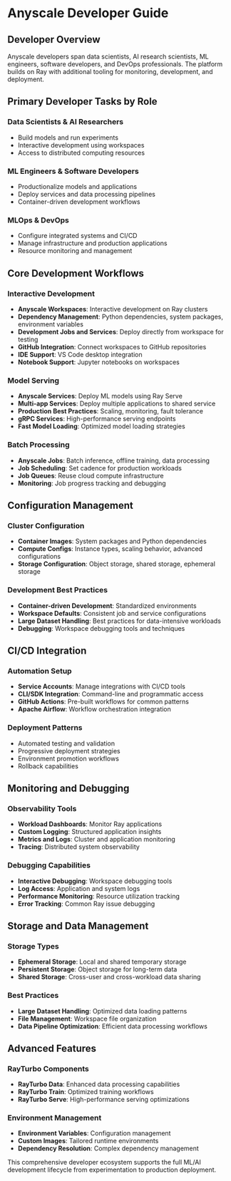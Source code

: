 # Anyscale Developer Guide

## Developer Overview
Anyscale developers span data scientists, AI research scientists, ML engineers, software developers, and DevOps professionals. The platform builds on Ray with additional tooling for monitoring, development, and deployment.

## Primary Developer Tasks by Role

### Data Scientists & AI Researchers
- Build models and run experiments
- Interactive development using workspaces
- Access to distributed computing resources

### ML Engineers & Software Developers
- Productionalize models and applications
- Deploy services and data processing pipelines
- Container-driven development workflows

### MLOps & DevOps
- Configure integrated systems and CI/CD
- Manage infrastructure and production applications
- Resource monitoring and management

## Core Development Workflows

### Interactive Development
- **Anyscale Workspaces**: Interactive development on Ray clusters
- **Dependency Management**: Python dependencies, system packages, environment variables
- **Development Jobs and Services**: Deploy directly from workspace for testing
- **GitHub Integration**: Connect workspaces to GitHub repositories
- **IDE Support**: VS Code desktop integration
- **Notebook Support**: Jupyter notebooks on workspaces

### Model Serving
- **Anyscale Services**: Deploy ML models using Ray Serve
- **Multi-app Services**: Deploy multiple applications to shared service
- **Production Best Practices**: Scaling, monitoring, fault tolerance
- **gRPC Services**: High-performance serving endpoints
- **Fast Model Loading**: Optimized model loading strategies

### Batch Processing
- **Anyscale Jobs**: Batch inference, offline training, data processing
- **Job Scheduling**: Set cadence for production workloads
- **Job Queues**: Reuse cloud compute infrastructure
- **Monitoring**: Job progress tracking and debugging

## Configuration Management

### Cluster Configuration
- **Container Images**: System packages and Python dependencies
- **Compute Configs**: Instance types, scaling behavior, advanced configurations
- **Storage Configuration**: Object storage, shared storage, ephemeral storage

### Development Best Practices
- **Container-driven Development**: Standardized environments
- **Workspace Defaults**: Consistent job and service configurations
- **Large Dataset Handling**: Best practices for data-intensive workloads
- **Debugging**: Workspace debugging tools and techniques

## CI/CD Integration

### Automation Setup
- **Service Accounts**: Manage integrations with CI/CD tools
- **CLI/SDK Integration**: Command-line and programmatic access
- **GitHub Actions**: Pre-built workflows for common patterns
- **Apache Airflow**: Workflow orchestration integration

### Deployment Patterns
- Automated testing and validation
- Progressive deployment strategies
- Environment promotion workflows
- Rollback capabilities

## Monitoring and Debugging

### Observability Tools
- **Workload Dashboards**: Monitor Ray applications
- **Custom Logging**: Structured application insights
- **Metrics and Logs**: Cluster and application monitoring
- **Tracing**: Distributed system observability

### Debugging Capabilities
- **Interactive Debugging**: Workspace debugging tools
- **Log Access**: Application and system logs
- **Performance Monitoring**: Resource utilization tracking
- **Error Tracking**: Common Ray issue debugging

## Storage and Data Management

### Storage Types
- **Ephemeral Storage**: Local and shared temporary storage
- **Persistent Storage**: Object storage for long-term data
- **Shared Storage**: Cross-user and cross-workload data sharing

### Best Practices
- **Large Dataset Handling**: Optimized data loading patterns
- **File Management**: Workspace file organization
- **Data Pipeline Optimization**: Efficient data processing workflows

## Advanced Features

### RayTurbo Components
- **RayTurbo Data**: Enhanced data processing capabilities
- **RayTurbo Train**: Optimized training workflows
- **RayTurbo Serve**: High-performance serving optimizations

### Environment Management
- **Environment Variables**: Configuration management
- **Custom Images**: Tailored runtime environments
- **Dependency Resolution**: Complex dependency management

This comprehensive developer ecosystem supports the full ML/AI development lifecycle from experimentation to production deployment.